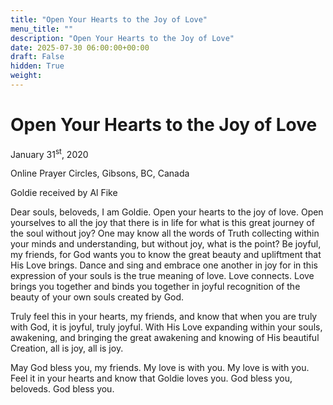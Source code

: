 ```yaml
---
title: "Open Your Hearts to the Joy of Love"
menu_title: ""
description: "Open Your Hearts to the Joy of Love"
date: 2025-07-30 06:00:00+00:00
draft: False
hidden: True
weight:
---
```

# Open Your Hearts to the Joy of Love

January 31<sup>st</sup>, 2020

Online Prayer Circles, Gibsons, BC, Canada

Goldie received by Al Fike

Dear souls, beloveds, I am Goldie. Open your hearts to the joy of love. Open yourselves to all the joy that there is in life for what is this great journey of the soul without joy? One may know all the words of Truth collecting within your minds and understanding, but without joy, what is the point? Be joyful, my friends, for God wants you to know the great beauty and upliftment that His Love brings. Dance and sing and embrace one another in joy for in this expression of your souls is the true meaning of love. Love connects. Love brings you together and binds you together in joyful recognition of the beauty of your own souls created by God.

Truly feel this in your hearts, my friends, and know that when you are truly with God, it is joyful, truly joyful. With His Love expanding within your souls, awakening, and bringing the great awakening and knowing of His beautiful Creation, all is joy, all is joy.

May God bless you, my friends. My love is with you. My love is with you. Feel it in your hearts and know that Goldie loves you. God bless you, beloveds. God bless you.
